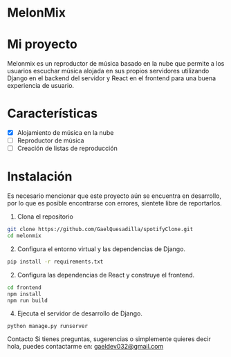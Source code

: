 # MelonMix

# Mi proyecto

Melonmix es un reproductor de música basado en la nube que permite a los usuarios escuchar música alojada en sus propios servidores utilizando Django en el backend del servidor y React en el frontend para una buena experiencia de usuario.

# Características

- [x] Alojamiento de música en la nube
- [ ] Reproductor de música
- [ ] Creación de listas de reproducción

# Instalación

Es necesario mencionar que este proyecto aún se encuentra en desarrollo, por lo que es posible encontrarse con errores, sientete libre de reportarlos.

1. Clona el repositorio

```bash
git clone https://github.com/GaelQuesadilla/spotifyClone.git
cd melonmix
```

2. Configura el entorno virtual y las dependencias de Django.

```bash
pip install -r requirements.txt
```

2. Configura las dependencias de React y construye el frontend.

```bash
cd frontend
npm install
npm run build
```

4. Ejecuta el servidor de desarrollo de Django.

```bach
python manage.py runserver
```

Contacto
Si tienes preguntas, sugerencias o simplemente quieres decir hola, puedes contactarme en: gaeldev032@gmail.com
